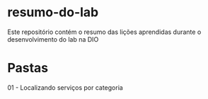 # resumo-do-lab
Este repositório contém o resumo das lições aprendidas durante o desenvolvimento do lab na DIO

# Pastas
01 - Localizando serviços por categoria
